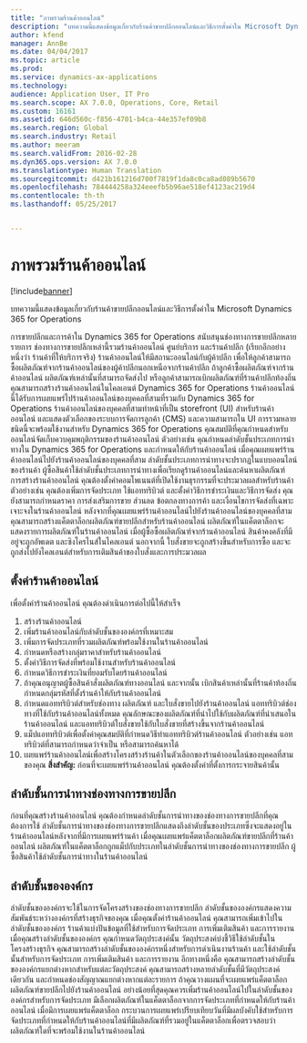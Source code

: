 ```yaml
---
title: "ภาพรวมร้านค้าออนไลน์"
description: "บทความนี้แสดงข้อมูลเกี่ยวกับร้านค้าขายปลีกออนไลน์และวิธีการตั้งค่าใน Microsoft Dynamics 365 for Operations"
author: kfend
manager: AnnBe
ms.date: 04/04/2017
ms.topic: article
ms.prod: 
ms.service: dynamics-ax-applications
ms.technology: 
audience: Application User, IT Pro
ms.search.scope: AX 7.0.0, Operations, Core, Retail
ms.custom: 16161
ms.assetid: 646d560c-f856-4701-b4ca-44e357ef09b8
ms.search.region: Global
ms.search.industry: Retail
ms.author: meeram
ms.search.validFrom: 2016-02-28
ms.dyn365.ops.version: AX 7.0.0
ms.translationtype: Human Translation
ms.sourcegitcommit: d421b161216d700f7819f1da8c0ca8ad089b5670
ms.openlocfilehash: 784444258a324eeefb5b96ae518ef4123ac219d4
ms.contentlocale: th-th
ms.lasthandoff: 05/25/2017


---
```


# <a name="online-store-overview"></a>ภาพรวมร้านค้าออนไลน์

[!include[banner](includes/banner.md)]


บทความนี้แสดงข้อมูลเกี่ยวกับร้านค้าขายปลีกออนไลน์และวิธีการตั้งค่าใน Microsoft Dynamics 365 for Operations

การขายปลีกและการค้าใน Dynamics 365 for Operations สนับสนุนช่องทางการขายปลีกหลายรายการ ช่องทางการขายปลีกเหล่านี้รวมร้านค้าออนไลน์ ศูนย์บริการ และร้านค้าปลีก (เรียกอีกอย่างหนึ่งว่า ร้านค้าที่ให้บริการจริง) ร้านค้าออนไลน์ให้มีสถานะออนไลน์กับผู้ค้าปลีก เพื่อให้ลูกค้าสามารถซื้อผลิตภัณฑ์จากร้านค้าออนไลน์ของผู้ค้าปลีกนอกเหนือจากร้านค้าปลีก ถ้าลูกค้าซื้อผลิตภัณฑ์จากร้านค้าออนไลน์ ผลิตภัณฑ์เหล่านั้นที่สามารถจัดส่งไป หรือลูกค้าสามารถเบิกผลิตภัณฑ์ที่ร้านค้าปลีกท้องถิ่น คุณสามารถสร้างร้านค้าออนไลน์ในไคลเอนต์ Dynamics 365 for Operations ร้านค้าออนไลน์นี้ได้รับการเผยแพร่ไปร้านค้าออนไลน์ของบุคคลที่สามที่รวมกับ Dynamics 365 for Operations ร้านค้าออนไลน์ของบุคคลที่สามทำหน้าที่เป็น storefront (UI) สำหรับร้านค้าออนไลน์ และแสดงตัวเลือกของระบบการจัดการลูกค้า (CMS) และความสามารถใน UI การรวมหลายชนิดนี้จะพร้อมใช้งานสำหรับ Dynamics 365 for Operations คุณสมบัติที่คุณกำหนดสำหรับออนไลน์จัดเก็บควบคุมพฤติกรรมของร้านค้าออนไลน์ ตัวอย่างเช่น คุณกำหนดลำดับชั้นประเภทการนำทางใน Dynamics 365 for Operations และกำหนดให้กับร้านค้าออนไลน์ เมื่อคุณเผยแพร่ร้านค้าออนไลน์ไปยังร้านค้าออนไลน์ของบุคคลที่สาม ลำดับชั้นประเภทการนำทางจะปรากฏในแบบออนไลน์ของร้านค้า ผู้ซื้อสินค้าใช้ลำดับชั้นประเภทการนำทางเพื่อเรียกดูร้านค้าออนไลน์และค้นหาผลิตภัณฑ์ การสร้างร้านค้าออนไลน์ คุณต้องตั้งค่าคอมโพเนนต์ที่เปิดใช้งานธุรกรรมที่จะประมวลผลสำหรับร้านค้า ตัวอย่างเช่น คุณต้องเพิ่มการจัดประเภท ใช้แอททริบิวต์ และตั้งค่าวิธีการชำระเงินและวิธีการจัดส่ง คุณยังสามารถกำหนดราคา การส่งเสริมการขาย ส่วนลด ข้อตกลงทางการค้า และเงื่อนไขการจัดส่งที่เฉพาะเจาะจงในร้านค้าออนไลน์ หลังจากที่คุณเผยแพร่ร้านค้าออนไลน์ไปยังร้านค้าออนไลน์ของบุคคลที่สาม คุณสามารถสร้างแค็ตตาล็อกผลิตภัณฑ์ขายปลีกสำหรับร้านค้าออนไลน์ ผลิตภัณฑ์ในแค็ตตาล็อกจะแสดงรายการผลิตภัณฑ์ในร้านค้าออนไลน์ เมื่อผู้ซื้อซื้อผลิตภัณฑ์จากร้านค้าออนไลน์ สินค้าคงคลังที่มีอยู่จะถูกอัพเดต และซิงโครไนส์ในไคลเอนต์ นอกจากนี้ ใบสั่งขายจะถูกสร้างขึ้นสำหรับการซื้อ และจะถูกส่งไปยังไคลเอนต์สำหรับการเติมสินค้าของใบสั่งและการประมวลผล

## <a name="set-up-an-online-store"></a>ตั้งค่าร้านค้าออนไลน์
เพื่อตั้งค่าร้านค้าออนไลน์ คุณต้องดำเนินการต่อไปนี้ให้สำเร็จ

1.  สร้างร้านค้าออนไลน์
2.  เพิ่มร้านค้าออนไลน์กับลำดับชั้นขององค์กรที่เหมาะสม
3.  เพิ่มการจัดประเภทที่รวมผลิตภัณฑ์พร้อมใช้งานในร้านค้าออนไลน์
4.  กำหนดหรือสร้างกลุ่มราคาสำหรับร้านค้าออนไลน์
5.  ตั้งค่าวิธีการจัดส่งที่พร้อมใช้งานสำหรับร้านค้าออนไลน์
6.  กำหนดวิธีการชำระเงินที่ยอมรับโดยร้านค้าออนไลน์
7.  ถ้าคุณอนุญาตผู้ซื้อสินค้าสั่งผลิตภัณฑ์ทางออนไลน์ และจากนั้น เบิกสินค้าเหล่านั้นที่ร้านค้าท้องถิ่น กำหนดกลุ่มรหัสที่ตั้งร้านค้าให้กับร้านค้าออนไลน์
8.  กำหนดแอททริบิวต์สำหรับช่องทาง ผลิตภัณฑ์ และใบสั่งขายไปยังร้านค้าออนไลน์ แอททริบิวต์ช่องทางที่ใช้กับร้านค้าออนไลน์ทั้งหมด คุณลักษณะของผลิตภัณฑ์ที่นำไปใช้กับผลิตภัณฑ์ที่นำเสนอในร้านค้าออนไลน์ และแอททริบิวต์ใบสั่งขายใช้กับใบสั่งขายที่สร้างขึ้นจากร้านค้าออนไลน์
9.  แม็ปแอททริบิวต์เพื่อตั้งค่าคุณสมบัติที่กำหนดวิธีทำแอททริบิวต์ร้านค้าออนไลน์ ตัวอย่างเช่น แอททริบิวต์ที่สามารถกำหนดว่าจำเป็น หรือสามารถค้นหาได้
10. เผยแพร่ร้านค้าออนไลน์เพื่อสร้างโครงสร้างร้านค้าในตัวเลือกของร้านค้าออนไลน์ของบุคคลที่สามของคุณ **สิ่งสำคัญ:** ก่อนที่จะเผยแพร่ร้านค้าออนไลน์ คุณต้องตั้งค่าที่ตั้งการกระจายสินค้านั้น

## <a name="retail-channel-navigation-hierarchies"></a>ลำดับชั้นการนำทางช่องทางการขายปลีก
ก่อนที่คุณสร้างร้านค้าออนไลน์ คุณต้องกำหนดลำดับชั้นการนำทางของช่องทางการขายปลีกที่คุณต้องการใช้ ลำดับชั้นการนำทางของช่องทางการขายปลีกแสดงถึงลำดับชั้นของประเภทซึ่งจะแสดงอยู่ในร้านค้าออนไลน์หลังจากที่มีการเผยแพร่ร้านค้า เมื่อคุณเผยแพร่แค็ตตาล็อกผลิตภัณฑ์ขายปลีกที่ร้านค้าออนไลน์ ผลิตภัณฑ์ในแค็ตตาล็อกถูกแม็ปกับประเภทในลำดับชั้นการนำทางของช่องทางการขายปลีก ผู้ซื้อสินค้าใช้ลำดับชั้นการนำทางในร้านค้าออนไลน์

## <a name="organization-hierarchies"></a>ลำดับชั้นขององค์กร
ลำดับชั้นขององค์กรจะใช้ในการจัดโครงสร้างของช่องทางการขายปลีก ลำดับชั้นขององค์กรแสดงความสัมพันธ์ระหว่างองค์กรที่สร้างธุรกิจของคุณ เมื่อคุณตั้งค่าร้านค้าออนไลน์ คุณสามารถเพิ่มเข้าไปในลำดับชั้นขององค์กร ร้านค้าแบ่งปันข้อมูลที่ใช้สำหรับการจัดประเภท การเพิ่มเติมสินค้า และการรายงาน เมื่อคุณสร้างลำดับชั้นขององค์กร คุณกำหนดวัตถุประสงค์นั้น วัตถุประสงค์บ่งชี้วิธีใช้ลำดับชั้นในโครงสร้างธุรกิจ คุณสามารถสร้างลำดับชั้นขององค์กรหนึ่งสำหรับการดำเนินงานร้านค้า และใช้ลำดับชั้นนั้นสำหรับการจัดประเภท การเพิ่มเติมสินค้า และการรายงาน อีกทางหนึ่งคือ คุณสามารถสร้างลำดับชั้นขององค์กรแยกต่างหากสำหรับแต่ละวัตถุประสงค์ คุณสามารถสร้างหลายลำดับชั้นที่มีวัตถุประสงค์เดียวกัน และกำหนดช่องสัญญาณแยกต่างหากแต่ละรายการ ถ้าคุณวางแผนที่จะเผยแพร่แค็ตตาล็อกผลิตภัณฑ์ขายปลีกไปยังร้านค้าออนไลน์ อย่างน้อยที่สุดคุณควรเพิ่มร้านค้าออนไลน์ไปในลำดับชั้นขององค์กรสำหรับการจัดประเภท มีเลือกผลิตภัณฑ์ในแค็ตตาล็อกจากการจัดประเภทที่กำหนดให้กับร้านค้าออนไลน์ เมื่อมีการเผยแพร่แค็ตตาล็อก กระบวนการเผยแพร่เปรียบเทียบวันที่มีผลบังคับใช้สำหรับการจัดประเภทที่กำหนดให้กับร้านค้าออนไลน์ที่มีผลิตภัณฑ์ที่รวมอยู่ในแค็ตตาล็อกเพื่อตรวจสอบว่าผลิตภัณฑ์ใดที่จะพร้อมใช้งานในร้านค้าออนไลน์




